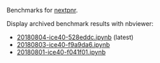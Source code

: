 Benchmarks for [nextpnr](https://github.com/YosysHQ/nextpnr).

Display archived benchmark results with nbviewer:
- [20180804-ice40-528eddc.ipynb](https://nbviewer.jupyter.org/github/YosysHQ/nextpnr-bench/blob/master/reports/20180804-ice40-528eddc.ipynb?flush_cache=true) (latest)
- [20180803-ice40-f9a9da6.ipynb](https://nbviewer.jupyter.org/github/YosysHQ/nextpnr-bench/blob/master/reports/20180803-ice40-f9a9da6.ipynb?flush_cache=true)
- [20180801-ice40-f041f01.ipynb](https://nbviewer.jupyter.org/github/YosysHQ/nextpnr-bench/blob/master/reports/20180801-ice40-f041f01.ipynb?flush_cache=true)
